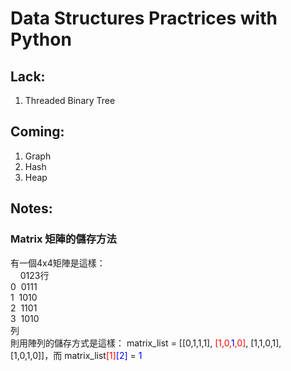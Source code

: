 # Data Structures Practrices with Python #

## Lack:  ##

1. Threaded Binary Tree

## Coming: ##

1. Graph
2. Hash
3. Heap

## Notes: ##

### Matrix 矩陣的儲存方法 ###

有一個4x4矩陣是這樣：<br>
&nbsp;&nbsp;&nbsp;&nbsp;0123行<br>
0&nbsp;&nbsp;0111<br>
1&nbsp;&nbsp;1010<br>
2&nbsp;&nbsp;1101<br>
3&nbsp;&nbsp;1010<br>
列<br>
則用陣列的儲存方式是這樣：
matrix_list = [[0,1,1,1], <font color="red">[1,0,<font color="blue">1</font>,0]</font>, [1,1,0,1], [1,0,1,0]]，而
matrix_list<font color="red">[1]</font><font color="blue">[2]</font> = <font color="blue">1</font>